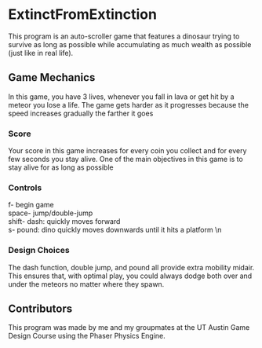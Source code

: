 # ExtinctFromExtinction

This program is an auto-scroller game that features a dinosaur trying to survive as long as possible while accumulating as much wealth as possible (just like in real life). 

## Game Mechanics
In this game, you have 3 lives, whenever you fall in lava or get hit by a meteor you lose a life. The game gets harder as it progresses because the speed increases gradually the farther it goes

### Score
Your score in this game increases for every coin you collect and for every few seconds you stay alive. One of the main objectives in this game is to stay alive for as long as possible

### Controls
f- begin game <br>
space- jump/double-jump <br>
shift- dash: quickly moves forward  <br>
s- pound: dino quickly moves downwards until it hits a platform \n

### Design Choices
The dash function, double jump, and pound all provide extra mobility midair. This ensures that, with optimal play, you could always dodge both over and under the meteors no matter where they spawn. 

## Contributors
This program was made by me and my groupmates at the UT Austin Game Design Course using the Phaser Physics Engine.
